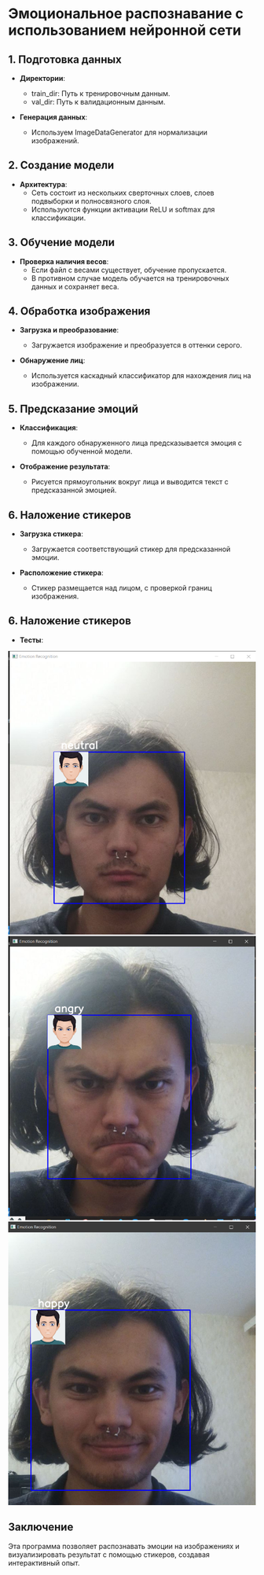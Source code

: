 # Эмоциональное распознавание с использованием нейронной сети

## 1. Подготовка данных
- **Директории**:
  - train_dir: Путь к тренировочным данным.
  - val_dir: Путь к валидационным данным.
  
- **Генерация данных**:
  - Используем ImageDataGenerator для нормализации изображений.

## 2. Создание модели
- **Архитектура**:
  - Сеть состоит из нескольких сверточных слоев, слоев подвыборки и полносвязного слоя.
  - Используются функции активации ReLU и softmax для классификации.

## 3. Обучение модели
- **Проверка наличия весов**:
  - Если файл с весами существует, обучение пропускается.
  - В противном случае модель обучается на тренировочных данных и сохраняет веса.

## 4. Обработка изображения
- **Загрузка и преобразование**:
  - Загружается изображение и преобразуется в оттенки серого.
  
- **Обнаружение лиц**:
  - Используется каскадный классификатор для нахождения лиц на изображении.

## 5. Предсказание эмоций
- **Классификация**:
  - Для каждого обнаруженного лица предсказывается эмоция с помощью обученной модели.
  
- **Отображение результата**:
  - Рисуется прямоугольник вокруг лица и выводится текст с предсказанной эмоцией.

## 6. Наложение стикеров
- **Загрузка стикера**:
  - Загружается соответствующий стикер для предсказанной эмоции.

- **Расположение стикера**:
  - Стикер размещается над лицом, с проверкой границ изображения.


## 6. Наложение стикеров
- **Тесты**:

![Тест 1](results/result1.PNG)
![Тест 2](results/result2.PNG)
![Тест 3](results/result3.PNG)


## Заключение
Эта программа позволяет распознавать эмоции на изображениях и визуализировать результат с помощью стикеров, создавая интерактивный опыт.
